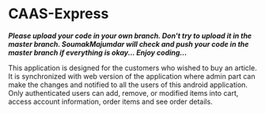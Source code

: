 # CAAS-Express

***Please upload your code in your own branch. Don't try to upload it in the master branch. SoumakMajumdar will check and push your code in the master branch if everything is okay... Enjoy coding...***

This application is designed for the customers who wished to buy an article. <br> 
It is synchronized with web version of the application where admin part can make the changes and notified to all the users of this android application. Only authenticated users can add, remove, or modified items into cart, access account information, order items and see order details.

